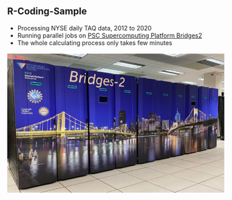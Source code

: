 ## R-Coding-Sample

* Processing NYSE daily TAQ data, 2012 to 2020
* Running parallel jobs on [PSC Supercomputing Platform Bridges2](https://www.psc.edu/resources/bridges-2/user-guide-2/)
* The whole calculating process only takes few minutes

![](Bridges2.png?raw=true)
